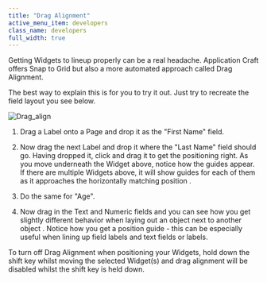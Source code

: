 ```yaml
---
title: "Drag Alignment"
active_menu_item: developers
class_name: developers
full_width: true
---
```



Getting Widgets to lineup properly can be a real headache. Application Craft offers Snap to Grid but also a more automated approach called Drag Alignment.

The best way to explain this is for you to try it out. Just try to recreate the field layout you see below.

![Drag\_align](/img/docs/drag_align.zoom35.png)

  1.   Drag a Label onto a Page and drop it as the "First Name" field.

  2.   Now drag the next Label and drop it where the "Last Name" field should go. Having dropped it, click and drag it to get the positioning right. As you move underneath the Widget above, notice how the guides appear. If there are multiple Widgets above, it will show guides for each of them as it approaches the horizontally matching position .

  3.   Do the same for "Age".

  4.   Now drag in the Text and Numeric fields and you can see how you get slightly different behavior when laying out an object next to another object . Notice how you get a position guide - this can be especially useful when lining up field labels and text fields or labels.

To turn off Drag Alignment when positioning your Widgets, hold down the shift key whilst moving the selected Widget(s) and drag alignment will be disabled whilst the shift key is held down.

